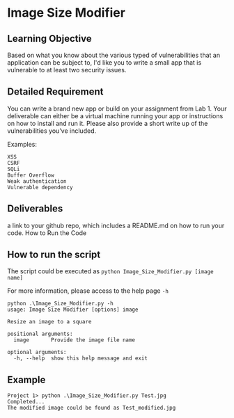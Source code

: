 # Image Size Modifier
## Learning Objective

Based on what you know about the various typed of vulnerabilities that an application can be subject to, I'd like you to write a small app that is vulnerable to at least two security issues. 

## Detailed Requirement

You can write a brand new app or build on your assignment from Lab 1. Your deliverable can either be a virtual machine running your app or instructions on how to install and run it. Please also provide a short write up of the vulnerabilities you’ve included. 

Examples:

    XSS
    CSRF
    SQLi
    Buffer Overflow
    Weak authentication 
    Vulnerable dependency


## Deliverables

a link to your github repo, which includes a README.md on how to run your code. How to Run the Code

## How to run the script
The script could be executed as `python Image_Size_Modifier.py [image name]`

For more information, please access to the help page `-h`
```
python .\Image_Size_Modifier.py -h
usage: Image Size Modifier [options] image

Resize an image to a square

positional arguments:
  image       Provide the image file name

optional arguments:
  -h, --help  show this help message and exit
```

## Example
```
Project 1> python .\Image_Size_Modifier.py Test.jpg
Completed...
The modified image could be found as Test_modified.jpg
```
